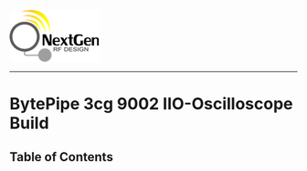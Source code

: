 ![logo](../docs/images/ngrf_logo.png)

---

# BytePipe 3cg 9002 IIO-Oscilloscope Build



## Table of Contents